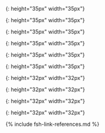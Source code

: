 {: height="35px" width="35px"}

{: height="35px" width="35px"}

{: height="35px" width="35px"}

{: height="35px" width="35px"}

{: height="35px" width="35px"}

{: height="35px" width="35px"}

{: height="32px" width="32px"}

{: height="32px" width="32px"}

{: height="32px" width="32px"}

{: height="32px" width="32px"}

{% include fsh-link-references.md %}